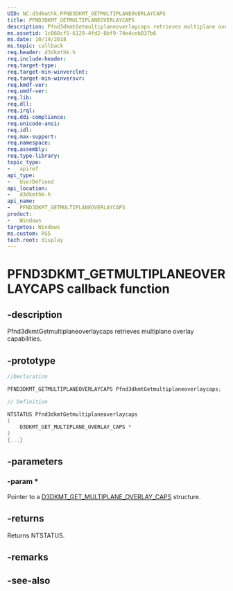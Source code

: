 ```yaml
---
UID: NC:d3dkmthk.PFND3DKMT_GETMULTIPLANEOVERLAYCAPS
title: PFND3DKMT_GETMULTIPLANEOVERLAYCAPS
description: Pfnd3dkmtGetmultiplaneoverlaycaps retrieves multiplane overlay capabilities.
ms.assetid: 1c060cf5-6129-4fd2-8bf9-74e4ceb037b6
ms.date: 10/19/2018
ms.topic: callback
req.header: d3dkmthk.h
req.include-header:
req.target-type:
req.target-min-winverclnt:
req.target-min-winversvr:
req.kmdf-ver:
req.umdf-ver:
req.lib:
req.dll:
req.irql: 
req.ddi-compliance:
req.unicode-ansi:
req.idl:
req.max-support:
req.namespace:
req.assembly:
req.type-library: 
topic_type: 
-	apiref
api_type: 
-	UserDefined
api_location: 
-	d3dkmthk.h
api_name: 
-	PFND3DKMT_GETMULTIPLANEOVERLAYCAPS
product:
-	Windows
targetos: Windows
ms.custom: RS5
tech.root: display
---
```


# PFND3DKMT_GETMULTIPLANEOVERLAYCAPS callback function

## -description

Pfnd3dkmtGetmultiplaneoverlaycaps retrieves multiplane overlay capabilities.

## -prototype

```cpp
//Declaration

PFND3DKMT_GETMULTIPLANEOVERLAYCAPS Pfnd3dkmtGetmultiplaneoverlaycaps; 

// Definition

NTSTATUS Pfnd3dkmtGetmultiplaneoverlaycaps 
(
	D3DKMT_GET_MULTIPLANE_OVERLAY_CAPS *
)
{...}

```

## -parameters

### -param * 

Pointer to a [D3DKMT_GET_MULTIPLANE_OVERLAY_CAPS](ns-d3dkmthk-_d3dkmt_get_multiplane_overlay_caps.md) structure.

## -returns

Returns NTSTATUS.


## -remarks




## -see-also
